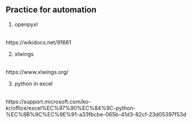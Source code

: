 ## Practice for automation

1. openpyxl 
<br>
 https://wikidocs.net/91661

2. xlwings 
<br>
https://www.xlwings.org/

3. python in excel 
<br>
https://support.microsoft.com/ko-kr/office/excel%EC%97%90%EC%84%9C-python-%EC%8B%9C%EC%9E%91-a33fbcbe-065b-41d3-82cf-23d05397f53d
